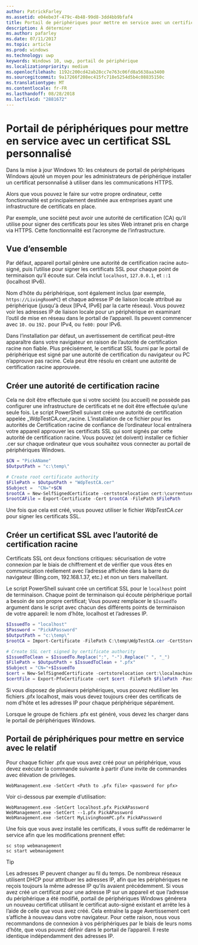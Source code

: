 ```yaml
---
author: PatrickFarley
ms.assetid: e04ebe3f-479c-4b48-99d8-3dd4bb9bfaf4
title: Portail de périphériques pour mettre en service avec un certificat SSL personnalisé
description: À déterminer
ms.author: pafarley
ms.date: 07/11/2017
ms.topic: article
ms.prod: windows
ms.technology: uwp
keywords: Windows 10, uwp, portail de périphérique
ms.localizationpriority: medium
ms.openlocfilehash: 1192c200cd42ab28cc7e763c06fd8a5638aa3400
ms.sourcegitcommit: 9a17266f208ec415fc718e5254d5b4c08835150c
ms.translationtype: MT
ms.contentlocale: fr-FR
ms.lasthandoff: 08/28/2018
ms.locfileid: "2881672"
---
```

# <a name="provision-device-portal-with-a-custom-ssl-certificate"></a>Portail de périphériques pour mettre en service avec un certificat SSL personnalisé
Dans la mise à jour Windows 10: les créateurs de portail de périphériques Windows ajouté un moyen pour les administrateurs de périphérique installer un certificat personnalisé à utiliser dans les communications HTTPS. 

Alors que vous pouvez le faire sur votre propre ordinateur, cette fonctionnalité est principalement destinée aux entreprises ayant une infrastructure de certificats en place.  

Par exemple, une société peut avoir une autorité de certification (CA) qu’il utilise pour signer des certificats pour les sites Web intranet pris en charge via HTTPS. Cette fonctionnalité est l’acronyme de l’infrastructure. 

## <a name="overview"></a>Vue d’ensemble
Par défaut, appareil portail génère une autorité de certification racine auto-signé, puis l’utilise pour signer les certificats SSL pour chaque point de terminaison qu’il écoute sur. Cela inclut `localhost`, `127.0.0.1`, et `::1` (localhost IPv6).

Nom d’hôte du périphérique, sont également inclus (par exemple, `https://LivingRoomPC`) et chaque adresse IP de liaison locale attribué au périphérique (jusqu'à deux [IPv4, IPv6] par la carte réseau). Vous pouvez voir les adresses IP de liaison locale pour un périphérique en examinant l’outil de mise en réseau dans le portail de l’appareil. Ils peuvent commencer avec `10.` ou `192.` pour IPv4, ou `fe80:` pour IPv6. 

Dans l’installation par défaut, un avertissement de certificat peut-être apparaître dans votre navigateur en raison de l’autorité de certification racine non fiable. Plus précisément, le certificat SSL fourni par le portail de périphérique est signé par une autorité de certification du navigateur ou PC n’approuve pas racine. Cela peut être résolu en créant une autorité de certification racine approuvée.

## <a name="create-a-root-ca"></a>Créer une autorité de certification racine

Cela ne doit être effectuée que si votre société (ou accueil) ne possède pas configurer une infrastructure de certificats et ne doit être effectuée qu’une seule fois. Le script PowerShell suivant crée une autorité de certification appelée _WdpTestCA.cer_racine. L’installation de ce fichier pour les autorités de Certification racine de confiance de l’ordinateur local entraînera votre appareil approuver les certificats SSL qui sont signés par cette autorité de certification racine. Vous pouvez (et doivent) installer ce fichier .cer sur chaque ordinateur que vous souhaitez vous connecter au portail de périphériques Windows.  

```PowerShell
$CN = "PickAName"
$OutputPath = "c:\temp\"

# Create root certificate authority
$FilePath = $OutputPath + "WdpTestCA.cer"
$Subject =  "CN="+$CN
$rootCA = New-SelfSignedCertificate -certstorelocation cert:\currentuser\my -Subject $Subject -HashAlgorithm "SHA512" -KeyUsage CertSign,CRLSign
$rootCAFile = Export-Certificate -Cert $rootCA -FilePath $FilePath
```

Une fois que cela est créé, vous pouvez utiliser le fichier _WdpTestCA.cer_ pour signer les certificats SSL. 

## <a name="create-an-ssl-certificate-with-the-root-ca"></a>Créer un certificat SSL avec l’autorité de certification racine

Certificats SSL ont deux fonctions critiques: sécurisation de votre connexion par le biais de chiffrement et de vérifier que vous êtes en communication réellement avec l’adresse affichée dans la barre du navigateur (Bing.com, 192.168.1.37, etc.) et non un tiers malveillant.

Le script PowerShell suivant crée un certificat SSL pour le `localhost` point de terminaison. Chaque point de terminaison qui écoute périphérique portail a besoin de son propre certificat; Vous pouvez remplacer le `$IssuedTo` argument dans le script avec chacun des différents points de terminaison de votre appareil: le nom d’hôte, localhost et l’adresses IP.

```PowerShell
$IssuedTo = "localhost"
$Password = "PickAPassword"
$OutputPath = "c:\temp\"
$rootCA = Import-Certificate -FilePath C:\temp\WdpTestCA.cer -CertStoreLocation Cert:\CurrentUser\My\

# Create SSL cert signed by certificate authority
$IssuedToClean = $IssuedTo.Replace(":", "-").Replace(" ", "_")
$FilePath = $OutputPath + $IssuedToClean + ".pfx"
$Subject = "CN="+$IssuedTo
$cert = New-SelfSignedCertificate -certstorelocation cert:\localmachine\my -Subject $Subject -DnsName $IssuedTo -Signer $rootCA -HashAlgorithm "SHA512"
$certFile = Export-PfxCertificate -cert $cert -FilePath $FilePath -Password (ConvertTo-SecureString -String $Password -Force -AsPlainText)
```

Si vous disposez de plusieurs périphériques, vous pouvez réutiliser les fichiers .pfx localhost, mais vous devez toujours créer des certificats de nom d’hôte et les adresses IP pour chaque périphérique séparément.

Lorsque le groupe de fichiers .pfx est généré, vous devez les charger dans le portail de périphériques Windows. 

## <a name="provision-device-portal-with-the-certifications"></a>Portail de périphériques pour mettre en service avec le relatif

Pour chaque fichier .pfx que vous avez créé pour un périphérique, vous devez exécuter la commande suivante à partir d’une invite de commandes avec élévation de privilèges.

```
WebManagement.exe -SetCert <Path to .pfx file> <password for pfx> 
```

Voir ci-dessous par exemple d’utilisation:
```
WebManagement.exe -SetCert localhost.pfx PickAPassword
WebManagement.exe -SetCert --1.pfx PickAPassword
WebManagement.exe -SetCert MyLivingRoomPC.pfx PickAPassword
```

Une fois que vous avez installé les certificats, il vous suffit de redémarrer le service afin que les modifications prennent effet:

```
sc stop webmanagement
sc start webmanagement
```

> [!TIP]
> Les adresses IP peuvent changer au fil du temps.
De nombreux réseaux utilisent DHCP pour attribuer les adresses IP, afin que les périphériques ne reçois toujours la même adresse IP qu’ils avaient précédemment. Si vous avez créé un certificat pour une adresse IP sur un appareil et que l’adresse du périphérique a été modifié, portail de périphériques Windows générera un nouveau certificat utilisant le certificat auto-signé existant et arrête les à l’aide de celle que vous avez créé. Cela entraîne la page Avertissement cert s’affiche à nouveau dans votre navigateur. Pour cette raison, nous vous recommandons de connexion à vos périphériques par le biais de leurs noms d’hôte, que vous pouvez définir dans le portail de l’appareil. Il reste identique indépendamment des adresses IP.
